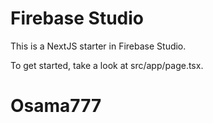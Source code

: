 # Firebase Studio

This is a NextJS starter in Firebase Studio.

To get started, take a look at src/app/page.tsx.
# Osama777

